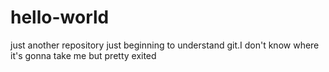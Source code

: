 # hello-world
just another repository
just beginning to understand git.I don't know where it's gonna take me but pretty exited

